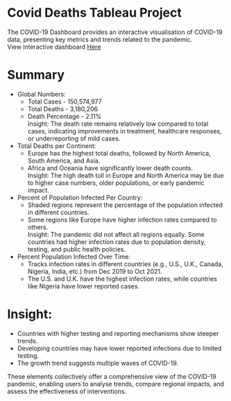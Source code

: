 # Covid Deaths Tableau Project

The COVID-19 Dashboard provides an interactive visualisation of COVID-19 data, presenting key metrics and trends related to the pandemic. <br />
View interactive dashboard <a href="https://public.tableau.com/app/profile/bukola.haruna/viz/Covid-19Dashboard_17081223417930/Dashboard1?publish=yes">Here</a>

# Summary
- Global Numbers:
  * Total Cases - 150,574,977
  * Total Deaths - 3,180,206
  * Death Percentage - 2.11% <br /> 
Insight: The death rate remains relatively low compared to total cases, indicating improvements in treatment, healthcare responses, or underreporting of mild cases.
- Total Deaths per Continent:
  * Europe has the highest total deaths, followed by North America, South America, and Asia.
  * Africa and Oceania have significantly lower death counts. <br />
Insight: The high death toll in Europe and North America may be due to higher case numbers, older populations, or early pandemic impact. 
- Percent of Population Infected Per Country:
  * Shaded regions represent the percentage of the population infected in different countries.
  * Some regions like Europe have higher infection rates compared to others. <br />
Insight: The pandemic did not affect all regions equally. Some countries had higher infection rates due to population density, testing, and public health policies.
- Percent Population Infected Over Time:
  * Tracks infection rates in different countries (e.g., U.S., U.K., Canada, Nigeria, India, etc.) from Dec 2019 to Oct 2021.
  * The U.S. and U.K. have the highest infection rates, while countries like Nigeria have lower reported cases. <br />
  
# Insight: <br />
   - Countries with higher testing and reporting mechanisms show steeper trends. <br />
   -  Developing countries may have lower reported infections due to limited testing. <br />
   - The growth trend suggests multiple waves of COVID-19. <br />

These elements collectively offer a comprehensive view of the COVID-19 pandemic, enabling users to analyse trends, compare regional impacts, and assess the effectiveness of interventions.
